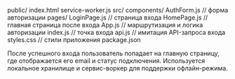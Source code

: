 public/
    index.html
    service-worker.js
  src/
    components/
      AuthForm.js       // форма авторизации
    pages/
      LoginPage.js      // страница входа
      HomePage.js       // главная страница после входа
    App.js              // маршрутизация и логика авторизации
    index.js            // точка входа
    api.js              // имитация API-запроса входа
    styles.css          // стили приложения
  package.json
  
  После успешного входа пользователь попадает на главную страницу, 
  где отображается его email и статус подключения. 
  Используется локальное хранилище и сервис-воркер 
  для поддержки офлайн-режима.